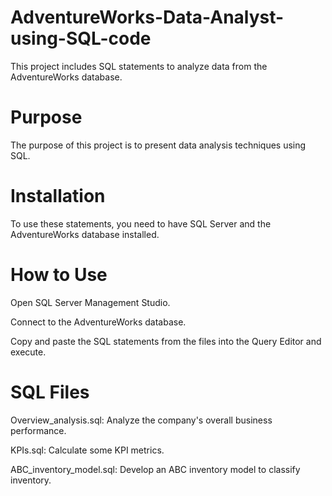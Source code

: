 # AdventureWorks-Data-Analyst-using-SQL-code
This project includes SQL statements to analyze data from the AdventureWorks database.

# Purpose
The purpose of this project is to present data analysis techniques using SQL.

# Installation
To use these statements, you need to have SQL Server and the AdventureWorks database installed.

# How to Use
Open SQL Server Management Studio.

Connect to the AdventureWorks database.

Copy and paste the SQL statements from the files into the Query Editor and execute.

# SQL Files
Overview_analysis.sql: Analyze the company's overall business performance.

KPIs.sql: Calculate some KPI metrics.

ABC_inventory_model.sql: Develop an ABC inventory model to classify inventory.
